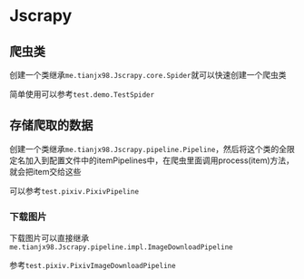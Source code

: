 # Jscrapy

## 爬虫类

创建一个类继承`me.tianjx98.Jscrapy.core.Spider`就可以快速创建一个爬虫类

简单使用可以参考`test.demo.TestSpider`

## 存储爬取的数据

创建一个类继承`me.tianjx98.Jscrapy.pipeline.Pipeline`，然后将这个类的全限定名加入到配置文件中的itemPipelines中，在爬虫里面调用process(item)方法，就会把item交给这些

可以参考`test.pixiv.PixivPipeline`

### 下载图片

下载图片可以直接继承`me.tianjx98.Jscrapy.pipeline.impl.ImageDownloadPipeline`

参考`test.pixiv.PixivImageDownloadPipeline`